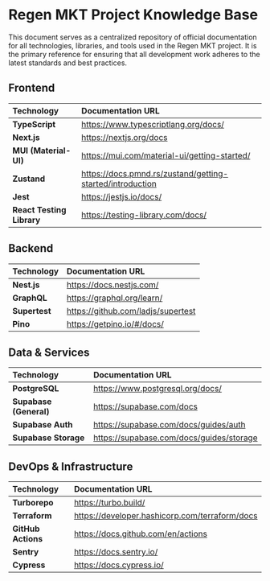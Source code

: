 # Regen MKT Project Knowledge Base

This document serves as a centralized repository of official documentation for all technologies, libraries, and tools used in the Regen MKT project. It is the primary reference for ensuring that all development work adheres to the latest standards and best practices.

## Frontend

| Technology | Documentation URL |
| :--- | :--- |
| **TypeScript** | https://www.typescriptlang.org/docs/ |
| **Next.js** | https://nextjs.org/docs |
| **MUI (Material-UI)** | https://mui.com/material-ui/getting-started/ |
| **Zustand** | https://docs.pmnd.rs/zustand/getting-started/introduction |
| **Jest** | https://jestjs.io/docs/ |
| **React Testing Library** | https://testing-library.com/docs/ |

## Backend

| Technology | Documentation URL |
| :--- | :--- |
| **Nest.js** | https://docs.nestjs.com/ |
| **GraphQL** | https://graphql.org/learn/ |
| **Supertest** | https://github.com/ladjs/supertest |
| **Pino** | https://getpino.io/#/docs/ |

## Data & Services

| Technology | Documentation URL |
| :--- | :--- |
| **PostgreSQL** | https://www.postgresql.org/docs/ |
| **Supabase (General)** | https://supabase.com/docs |
| **Supabase Auth** | https://supabase.com/docs/guides/auth |
| **Supabase Storage** | https://supabase.com/docs/guides/storage |

## DevOps & Infrastructure

| Technology | Documentation URL |
| :--- | :--- |
| **Turborepo** | https://turbo.build/ |
| **Terraform** | https://developer.hashicorp.com/terraform/docs |
| **GitHub Actions** | https://docs.github.com/en/actions |
| **Sentry** | https://docs.sentry.io/ |
| **Cypress** | https://docs.cypress.io/ |
